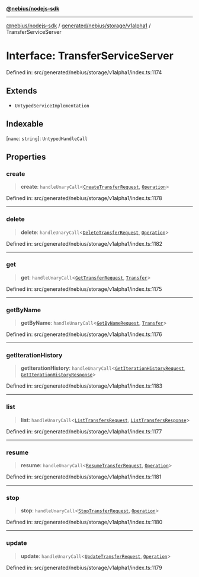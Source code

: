 [**@nebius/nodejs-sdk**](../../../../../README.md)

---

[@nebius/nodejs-sdk](../../../../../README.md) / [generated/nebius/storage/v1alpha1](../README.md) / TransferServiceServer

# Interface: TransferServiceServer

Defined in: src/generated/nebius/storage/v1alpha1/index.ts:1174

## Extends

- `UntypedServiceImplementation`

## Indexable

\[`name`: `string`\]: `UntypedHandleCall`

## Properties

### create

> **create**: `handleUnaryCall`\<[`CreateTransferRequest`](CreateTransferRequest.md), [`Operation`](../../../common/v1/interfaces/Operation.md)\>

Defined in: src/generated/nebius/storage/v1alpha1/index.ts:1178

---

### delete

> **delete**: `handleUnaryCall`\<[`DeleteTransferRequest`](DeleteTransferRequest.md), [`Operation`](../../../common/v1/interfaces/Operation.md)\>

Defined in: src/generated/nebius/storage/v1alpha1/index.ts:1182

---

### get

> **get**: `handleUnaryCall`\<[`GetTransferRequest`](GetTransferRequest.md), [`Transfer`](Transfer.md)\>

Defined in: src/generated/nebius/storage/v1alpha1/index.ts:1175

---

### getByName

> **getByName**: `handleUnaryCall`\<[`GetByNameRequest`](../../../common/v1/interfaces/GetByNameRequest.md), [`Transfer`](Transfer.md)\>

Defined in: src/generated/nebius/storage/v1alpha1/index.ts:1176

---

### getIterationHistory

> **getIterationHistory**: `handleUnaryCall`\<[`GetIterationHistoryRequest`](GetIterationHistoryRequest.md), [`GetIterationHistoryResponse`](GetIterationHistoryResponse.md)\>

Defined in: src/generated/nebius/storage/v1alpha1/index.ts:1183

---

### list

> **list**: `handleUnaryCall`\<[`ListTransfersRequest`](ListTransfersRequest.md), [`ListTransfersResponse`](ListTransfersResponse.md)\>

Defined in: src/generated/nebius/storage/v1alpha1/index.ts:1177

---

### resume

> **resume**: `handleUnaryCall`\<[`ResumeTransferRequest`](ResumeTransferRequest.md), [`Operation`](../../../common/v1/interfaces/Operation.md)\>

Defined in: src/generated/nebius/storage/v1alpha1/index.ts:1181

---

### stop

> **stop**: `handleUnaryCall`\<[`StopTransferRequest`](StopTransferRequest.md), [`Operation`](../../../common/v1/interfaces/Operation.md)\>

Defined in: src/generated/nebius/storage/v1alpha1/index.ts:1180

---

### update

> **update**: `handleUnaryCall`\<[`UpdateTransferRequest`](UpdateTransferRequest.md), [`Operation`](../../../common/v1/interfaces/Operation.md)\>

Defined in: src/generated/nebius/storage/v1alpha1/index.ts:1179
